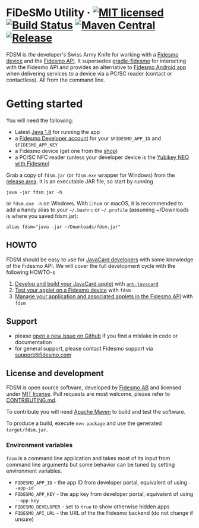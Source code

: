 # FiDeSMo Utility · [![MIT licensed](https://img.shields.io/badge/license-MIT-blue.svg)](https://github.com/fidesmo/fdsm/blob/master/LICENSE) [![Build Status](https://github.com/fidesmo/fdsm/workflows/Continuous%20Integration/badge.svg?branch=master)](https://github.com/fidesmo/fdsm/actions) [![Maven Central](https://maven-badges.herokuapp.com/maven-central/com.fidesmo/fdsm/badge.svg)](https://mvnrepository.com/artifact/com.fidesmo/fdsm) [![Release](	https://img.shields.io/github/release/fidesmo/fdsm/all.svg)](https://github.com/fidesmo/fdsm/releases)

FDSM is _the_ developer's Swiss Army Knife for working with a [Fidesmo device](https://www.fidesmo.com/fidesmo/devices/) and the [Fidesmo API](https://developer.fidesmo.com/api). It supersedes [gradle-fidesmo](https://github.com/fidesmo/gradle-fidesmo) for interacting with the Fidesmo API and provides an alternative to [Fidesmo Android app](https://play.google.com/store/apps/details?id=com.fidesmo.sec.android) when delivering services to a device via a PC/SC reader (contact or contactless). All from the command line.

# Getting started

You will need the following:
- Latest [Java 1.8](http://www.oracle.com/technetwork/java/javase/downloads/jre8-downloads-2133155.html) for running the app
- a [Fidesmo Developer account](https://developer.fidesmo.com) for your `$FIDESMO_APP_ID` and `$FIDESMO_APP_KEY`
- a Fidesmo device (get one from the [shop](http://shop.fidesmo.com))
- a PC/SC NFC reader (unless your developer device is the [Yubikey NEO with Fidesmo](http://shop.fidesmo.com/product/yubikey-neo-with-fidesmo))

Grab a copy of `fdsm.jar` (or `fdsm.exe` wrapper for Windows) from the [release area](https://github.com/fidesmo/fdsm/releases). It is an executable JAR file, so start by running

    java -jar fdsm.jar -h

or `fdsm.exe -h` on Windows. With Linux or macOS, it is recommended to add a handy alias to your `~/.bashrc` or `~/.profile` (assuming ~/Downloads is where you saved fdsm.jar):

    alias fdsm="java -jar ~/Downloads/fdsm.jar"


## HOWTO
FDSM should be easy to use for [JavaCard developers](https://developer.fidesmo.com/fidesmo-for-card-developers) with some knowledge of the Fidesmo API. We will cover the full development cycle with the following HOWTO-s

 1. [Develop and build your JavaCard applet](https://github.com/fidesmo/fdsm/wiki/Applet-Development) with [`ant-javacard`](https://github.com/martinpaljak/ant-javacard)
 2. [Test your applet on a Fidesmo device](https://github.com/fidesmo/fdsm/wiki/Install-and-Personalize) with `fdsm`
 3. [Manage your application and associated applets in the Fidesmo API](https://github.com/fidesmo/fdsm/wiki/Applet-Management) with `fdsm`


## Support
 - please [open a new issue on Github](https://github.com/fidesmo/fdsm/issues/new) if you find a mistake in code or documentation
 - for general support, please contact Fidesmo support via support@fidesmo.com

## License and development
FDSM is open source software, developed by [Fidesmo AB](https://www.fidesmo.com) and licensed under [MIT license](https://github.com/fidesmo/fdsm/blob/master/LICENSE). Pull requests are most welcome, please refer to [CONTRIBUTING.md](https://github.com/fidesmo/fdsm/blob/master/CONTRIBUTING.md).

To contribute you will need [Apache Maven](https://maven.apache.org) to build and test the software.

To produce a build, execute `mvn package` and use the generated `target/fdsm.jar`.

### Environment variables
`fdsm` is a command line application and takes most of its input from
command line arguments but some behavior can be tuned by setting environment
variables.

- `FIDESMO_APP_ID` - the app ID from developer portal, equivalent of using `--app-id`
- `FIDESMO_APP_KEY` - the app key from developer portal, equivalent of using `--app-key`
- `FIDESMO_DEVELOPER` - set to `true` to show otherwise hidden apps
- `FIDESMO_API_URL` - the URL of the the Fidesmo backend (do not change if unsure)
